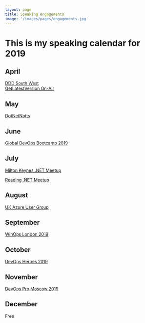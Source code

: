 ```yaml
---
layout: page
title: Speaking engagements
image: '/images/pages/engagements.jpg'
---
```


# This is my speaking calendar for 2019

April
---
[DDD South West](https://dddsouthwest.com/agenda/141)  
[GetLatestVersion On-Air](https://www.eventbrite.it/e/getlatestversion-on-air-april-2019-tickets-597218787470)

May
---
[DotNetNotts](https://www.meetup.com/dotnetnotts/events/261020929/)

June
---
[Global DevOps Bootcamp 2019](https://www.eventbrite.com/e/global-devops-bootcamp-london-tickets-57006772792)

July
---
[Milton Keynes .NET Meetup](https://www.meetup.com/Milton-Keynes-NET-Meetup-Group/events/260338877/)

[Reading .NET Meetup](https://www.meetup.com/Reading-NET-Meetup/events/262673893/)

August
---
[UK Azure User Group](https://www.meetup.com/UKAzureUserGroup/events/262728374/)

September
---
[WinOps London 2019](https://www.winops.org/london/agenda/computersaysno.php)

October
---
[DevOps Heroes 2019](http://www.devops-heroes.net/)

November
---
[DevOps Pro Moscow 2019](https://www.devopspro.ru/en/matteo-emili/)

December
---
Free
